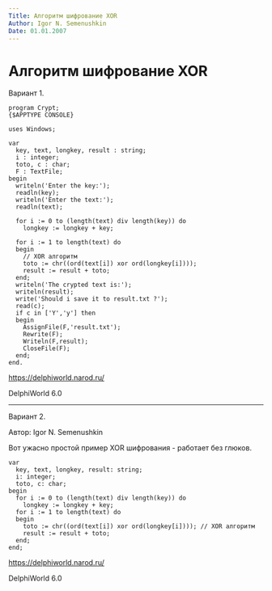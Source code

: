 ```yaml
---
Title: Алгоритм шифрование XOR
Author: Igor N. Semenushkin
Date: 01.01.2007
---
```



Алгоритм шифрование XOR
=======================

Вариант 1.

    program Crypt;
    {$APPTYPE CONSOLE}
     
    uses Windows;
     
    var
      key, text, longkey, result : string;
      i : integer;
      toto, c : char;
      F : TextFile;
    begin
      writeln('Enter the key:');
      readln(key);
      writeln('Enter the text:');
      readln(text);
     
      for i := 0 to (length(text) div length(key)) do
        longkey := longkey + key;
     
      for i := 1 to length(text) do
      begin
        // XOR алгоритм
        toto := chr((ord(text[i]) xor ord(longkey[i])));
        result := result + toto;
      end;
      writeln('The crypted text is:');
      writeln(result);
      write('Should i save it to result.txt ?');
      read(c);
      if c in ['Y','y'] then
      begin
        AssignFile(F,'result.txt');
        Rewrite(F);
        Writeln(F,result);
        CloseFile(F);
      end;
    end.

<https://delphiworld.narod.ru/>

DelphiWorld 6.0

------------------------------------------------------------------------

Вариант 2.

Автор: Igor N. Semenushkin

Вот ужасно простой пример XOR шифрования - работает без глюков.

    var
      key, text, longkey, result: string;
      i: integer;
      toto, c: char;
    begin
      for i := 0 to (length(text) div length(key)) do
        longkey := longkey + key;
      for i := 1 to length(text) do
      begin
        toto := chr((ord(text[i]) xor ord(longkey[i]))); // XOR алгоритм
        result := result + toto;
      end;
    end;

<https://delphiworld.narod.ru/>

DelphiWorld 6.0
